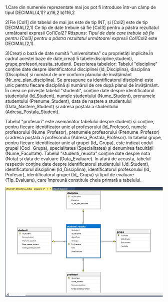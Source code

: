 1.Care din numerele reprezentate mai jos pot fi introduse într-un câmp de tipul DECIMAL(4,1)?
a)16,2
b)116,2

2)Fie [Col1] din tabelul de mai jos este de tip INT, și [Col2] este de tip DECIMAL(2,1)
Ce tip de date trebuie să fie [Col3] pentru a păstra rezultatul următoarei expresii Col1*Col2?
Răspuns:
Tipul de date care trebuie să fie pentru [Col3] pentru a păstra rezultatul următoarei expresii Col1*Col2 este DECIMAL(2,1).

3)Creați o bază de date numită "universitatea" cu proprietăți implicite.În cadrul acestei baze de date,creați 5 tabele:discipline,studenți,
grupe,profesori,reusita_studenti.
 Descrierea tabelelor:
     Tabelul "discipline" conține date despre identificatorul disciplinei (ld_Disciplina), disciplina
(Disciplina) și numărul de ore conform planului de învățământ (Nr_ore_plan_disciplina). Se presupune
ca identificatorul disciplinei este unic pentru fiecare disciplină și numărul de ore după planul de
învățământ.
     În ceea ce privește tabelul "studenti", conține date despre identificatorul studentului (ld_Student),
numele studentului (Nume_Student), prenumele studentului (Prenume_Student), data de naștere a
studentului (Data_Nastere_Student) și adresa poștala a studentului (Adresa_Postala_Student). 

   Tabelul "profesori" este asemănător tabelului despre studenți și conține, pentru fiecare identificator
unic al profesorului (ld_Profesor), numele profesorului (Nume_Profesor), prenumele profesorului
(Prenume_Profesor) și adresa poștală a profesorului (Adresa_Postala_Profesor).
    In tabelul grupe, pentru fiecare identificator unic al grupei (Id_ Grupa), este indicat codul grupei
(Cod_ Grupa), specialitatea (Specialitatea) și denumirea facultății (Nume_Facultate).
    Tabelul "studenti_reusita" conține date despre nota (Nota) și data de evaluare (Data_Evaluare). In
afară de aceasta, tabelul respectiv conține date despre identificatorul studentului (Jd_Student),
identificatorul disciplinei (ld_Disciplina), identificatorul profesorului (ld_ Profesor), identificatorul grupei
(Id_ Grupa) și tipul de evaluare (Tip_Evaluare), care împreună constituie cheia primară a tabelului.

<img src = "10.jpg"/>

